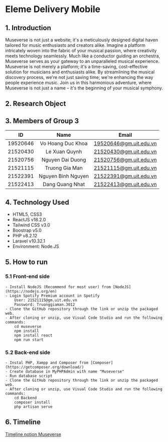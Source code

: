 # Eleme Delivery Mobile

## 1. Introduction
Museverse is not just a website; it's a meticulously designed digital haven tailored for music enthusiasts and creators alike. Imagine a platform intricately woven into the fabric of your musical passion, where creativity meets technology seamlessly. Much like a conductor guiding an orchestra, Museverse serves as your gateway to an unparalleled musical experience. Museverse is not merely a platform; it's a time-saving, cost-effective solution for musicians and enthusiasts alike. By streamlining the musical discovery process, we're not just saving time; we're enhancing the way people experience music. Join us in this harmonious adventure, where Museverse is not just a name – it's the beginning of your musical symphony.
## 2. Research Object
## 3. Members of Group 3
|    ID    |       Name       |         Email          |
|:--------:|:----------------:|:----------------------:|
| 19520646 | Vo Hoang Duc Khoa  | 19520646@gm.uit.edu.vn |
| 21520430 |  Le Xuan Quynh   | 21520430@gm.uit.edu.vn |
| 21520756 | Nguyen Dai Duong | 21520756@gm.uit.edu.vn |
| 21521115 |  Truong Gia Man | 21521115@gm.uit.edu.vn |
| 21522391 | Nguyen Binh Nguyen  | 21522391@gm.uit.edu.vn |
| 21522413 | Dang Quang Nhat  | 21522413@gm.uit.edu.vn |
## 4. Technology Used
- HTML5, CSS3
- ReactJS v18.2.0
- Tailwind CSS v3.0
- Boostrap v5.0
- PHP v8.2.12
- Laravel v10.32.1
- Environment: Node.JS
## 5. How to run
###  5.1 Front-end side
    - Install NodeJS (Recommend for most user) from [NodeJS](https://nodejs.org/en)
    - Login Spotify Premium account in Spotify 
        User: 21521115@gm.uit.edu.vn
        Password: Truonggiaman.3012
    - Clone the GitHub repository through the link or unzip the packaged web.
    - After cloning or unzip, use Visual Code Studio and run the following commands:
        cd museverse
        npm install
        npm install react
        npm run start
###  5.2 Back-end side
    - Instal PHP, Xampp and Composer from [Composer](https://getcomposer.org/download/)
    - Create database in MyPHPAdmin with name "Museverse"
    - Run database script
    - Clone the GitHub repository through the link or unzip the packaged web.
    - After cloning or unzip, use Visual Code Studio and run the following commands:
        cd Backend
        composer install
        php artisan serve
## 6. Timeline
[Timeline notion Museverse](https://www.notion.so/ad5b313aa02e42219e42bbe3beb1e92e?v=e014cc3f9bac4941a116c8fc60e393c5&pvs=4)
